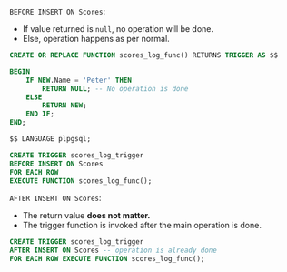
`BEFORE INSERT ON Scores`: 
- If value returned is `null`, no operation will be done. 
- Else, operation happens as per normal.

```sql
CREATE OR REPLACE FUNCTION scores_log_func() RETURNS TRIGGER AS $$

BEGIN
	IF NEW.Name = 'Peter' THEN
		RETURN NULL; -- No operation is done
	ELSE 
		RETURN NEW;
	END IF;
END;

$$ LANGUAGE plpgsql;
```

```sql
CREATE TRIGGER scores_log_trigger
BEFORE INSERT ON Scores
FOR EACH ROW 
EXECUTE FUNCTION scores_log_func();
```


`AFTER INSERT ON Scores`: 
- The return value **does not matter.** 
- The trigger function is invoked after the main operation is done.

```sql
CREATE TRIGGER scores_log_trigger
AFTER INSERT ON Scores -- operation is already done
FOR EACH ROW EXECUTE FUNCTION scores_log_func();
```